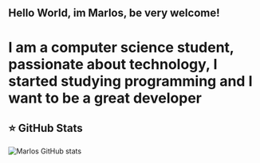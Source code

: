 ## Hello World, im Marlos, be very welcome!
# I am a computer science student, passionate about technology, I started studying programming and I want to be a great developer


## ⭐ GitHub Stats
![Marlos GitHub stats](https://github-readme-stats.vercel.app/api?username=marlossamuel&show_icons=true&theme=transparent)

